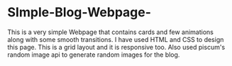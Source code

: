 # SImple-Blog-Webpage-
This is a very simple Webpage that contains cards and few animations along with some smooth transitions. 
I have used HTML and CSS to design this page.
This is a grid layout and it is responsive too.
Also used piscum's random image api to generate random images for the blog.
